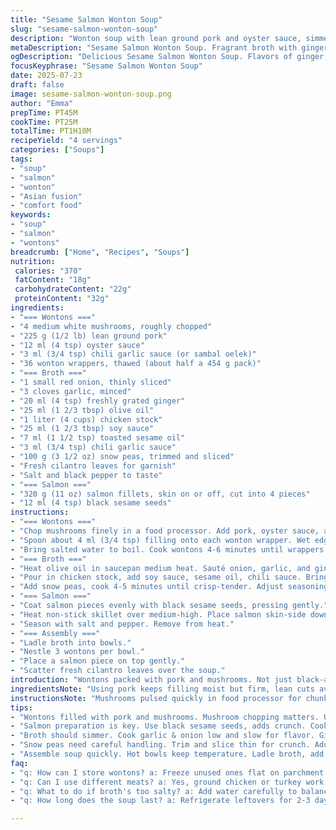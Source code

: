 ```yaml
---
title: "Sesame Salmon Wonton Soup"
slug: "sesame-salmon-wonton-soup"
description: "Wonton soup with lean ground pork and oyster sauce, simmered in a ginger-soy broth with snow peas. Salmon fillets coated in toasted black sesame seeds, pan-seared to golden. The broth is fragrant with garlic, red onion, and a hint of chili paste. Wontons are handmade, some frozen for later use. Garnished with fresh cilantro leaves. A balance of tender wontons, crisp vegetables, mild spicy heat, and nutty salmon crust."
metaDescription: "Sesame Salmon Wonton Soup. Fragrant broth with ginger, salmon coated in black sesame, handmade wontons. A balanced Asian fusion dish."
ogDescription: "Delicious Sesame Salmon Wonton Soup. Flavors of ginger, snow peas, and homemade wontons. Perfect for comfort or impressing guests."
focusKeyphrase: "Sesame Salmon Wonton Soup"
date: 2025-07-23
draft: false
image: sesame-salmon-wonton-soup.png
author: "Emma"
prepTime: PT45M
cookTime: PT25M
totalTime: PT1H10M
recipeYield: "4 servings"
categories: ["Soups"]
tags:
- "soup"
- "salmon"
- "wonton"
- "Asian fusion"
- "comfort food"
keywords:
- "soup"
- "salmon"
- "wontons"
breadcrumb: ["Home", "Recipes", "Soups"]
nutrition: 
 calories: "370"
 fatContent: "18g"
 carbohydrateContent: "22g"
 proteinContent: "32g"
ingredients:
- "=== Wontons ==="
- "4 medium white mushrooms, roughly chopped"
- "225 g (1/2 lb) lean ground pork"
- "12 ml (4 tsp) oyster sauce"
- "3 ml (3/4 tsp) chili garlic sauce (or sambal oelek)"
- "36 wonton wrappers, thawed (about half a 454 g pack)"
- "=== Broth ==="
- "1 small red onion, thinly sliced"
- "3 cloves garlic, minced"
- "20 ml (4 tsp) freshly grated ginger"
- "25 ml (1 2/3 tbsp) olive oil"
- "1 liter (4 cups) chicken stock"
- "25 ml (1 2/3 tbsp) soy sauce"
- "7 ml (1 1/2 tsp) toasted sesame oil"
- "3 ml (3/4 tsp) chili garlic sauce"
- "100 g (3 1/2 oz) snow peas, trimmed and sliced"
- "Fresh cilantro leaves for garnish"
- "Salt and black pepper to taste"
- "=== Salmon ==="
- "320 g (11 oz) salmon fillets, skin on or off, cut into 4 pieces"
- "12 ml (4 tsp) black sesame seeds"
instructions:
- "=== Wontons ==="
- "Chop mushrooms finely in a food processor. Add pork, oyster sauce, and chili sauce. Pulse briefly until mixture just combined. Avoid overmixing."
- "Spoon about 4 ml (3/4 tsp) filling onto each wonton wrapper. Wet edges with water, fold to form a pouch, pinch tightly to seal. Reserve 12 for soup, freeze remaining on parchment in single layer until solid, then transfer to bag; keep up to 3 months."
- "Bring salted water to boil. Cook wontons 4-6 minutes until wrappers turn tender but not mushy. Drain, toss lightly with oil to prevent sticking. Set aside."
- "=== Broth ==="
- "Heat olive oil in saucepan medium heat. Sauté onion, garlic, and ginger until soft and fragrant, about 5-6 minutes, stirring often."
- "Pour in chicken stock, add soy sauce, sesame oil, chili sauce. Bring to simmer."
- "Add snow peas, cook 4-5 minutes until crisp-tender. Adjust seasoning with salt and pepper."
- "=== Salmon ==="
- "Coat salmon pieces evenly with black sesame seeds, pressing gently."
- "Heat non-stick skillet over medium-high. Place salmon skin-side down if skin on. Cook 3 minutes each side or until salmon is opaque and sesame crust golden."
- "Season with salt and pepper. Remove from heat."
- "=== Assembly ==="
- "Ladle broth into bowls."
- "Nestle 3 wontons per bowl."
- "Place a salmon piece on top gently."
- "Scatter fresh cilantro leaves over the soup."
introduction: "Wontons packed with pork and mushrooms. Not just black-and-white—pork swapped in for veal, mushrooms chopped with less precision, for something heartier. Chili garlic sauce instead of straight sambal for tang plus spice. Freeze extras flat for later chaos-free cooking. Broth builds flavor gradually from ginger, garlic, and red onion slow-sweat, warmed with soy and sesame oils, spiked with a little heat. Snow peas sliced thinner, crisp and sweet. Salmon coated in black sesame seeds, not regular, for deeper color and nutty snap. Cooked quickly in a hot pan, almost like searing a steak, waiting until the crust sets, juices sealed in. Herbs fresh and green. Soup is layered but not fussy, loud but not overwhelming. Clean, simple. Ready when you are."
ingredientsNote: "Using pork keeps filling moist but firm, lean cuts avoid greasiness. Mushroom type matters—white buttons for subtle earthiness. Oyster sauce altered slightly, reduced by a quarter to keep salt balance with soy sauce in broth. Chili garlic sauce replaces sambal for more balance—less fiery, more complex. Wontons can be frozen, arranged single layer, wrapped well so no cravings for takeout later. Broth relies on good quality chicken stock; homemade or low sodium store-bought both work. Toasted sesame oil finishing, never cook too long or aroma diminishes. Snow peas should be snappy, thinly sliced to soften just slightly. Fresh cilantro is must; no dried substitute. Salmon seeds swapped for black for visual punch and crunch variation."
instructionsNote: "Mushrooms pulsed quickly in food processor for chunkier texture. Seal wontons with damp fingers, firm pinch to prevent leaks. Freeze extras on parchment then bagged. Boil wontons just enough to cook filling and soften wrappers. Sauté base veggies low and slow to coax sweetness, careful not to burn garlic. Simmer broth while prepping garnishes. Snow peas added late for crunch, no mush allowed. Salmon crust pressed carefully, pan hot before placing fillets, cook about 3 minutes per side depending on thickness, skin acts as barrier if left on. Salt and pepper last step. Assemble bowls hot. Avoid cold bowls—soup chills fast. Don’t overcrowd pan cooking salmon; do in batches if necessary. Cilantro fresh, added at service for scent and freshness. Wonton soup can be served immediately or kept warm briefly on lowest heat without losing wonton texture."
tips:
- "Wontons filled with pork and mushrooms. Mushroom chopping matters. Use white buttons for a nice earthy flavor. Freeze extras when possible. Very helpful."
- "Salmon preparation is key. Use black sesame seeds, adds crunch. Cook skin-side down for a barrier to the heat. High pan temp is important, ensures good crust."
- "Broth should simmer. Cook garlic & onion low and slow for flavor. Ginger adds punch, but don’t skimp on sesame oil. Fresh stock is best, enhance taste."
- "Snow peas need careful handling. Trim and slice thin for crunch. Add late in broth process, keeps them bright. Not too mushy. Fresh cilantro is essential."
- "Assemble soup quickly. Hot bowls keep temperature. Ladle broth, add wontons, place salmon on top. Garnish last minute with cilantro. Serve promptly for best results."
faq:
- "q: How can I store wontons? a: Freeze unused ones flat on parchment. Once solid, transfer to a bag. Keep up to 3 months. For later cravings."
- "q: Can I use different meats? a: Yes, ground chicken or turkey work well. But texture changes. Pork holds moisture better, keep that in mind."
- "q: What to do if broth's too salty? a: Add water carefully to balance. Or add more snow peas. Can help dilute strong flavors."
- "q: How long does the soup last? a: Refrigerate leftovers for 2-3 days. Reheat gently. Avoid boiling, it affects wontons."

---
```

